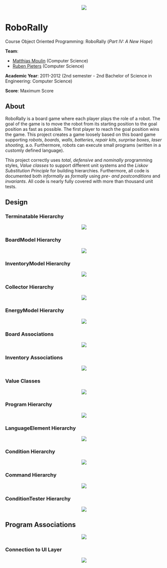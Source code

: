 <p align="center"><img src="https://github.com/matt77hias/RoboRally/blob/master/src/res/roborally-icon.png"></p>

# RoboRally
Course Object Oriented Programming: RoboRally (*Part IV: A New Hope*)

**Team**:
* [Matthias Moulin](https://github.com/matt77hias) (Computer Science)
* [Ruben Pieters](https://github.com/rubenpieters) (Computer Science)

**Academic Year**: 2011-2012 (2nd semester - 2nd Bachelor of Science in Engineering: Computer Science)

**Score**: Maximum Score

## About
RoboRally is a board game where each player plays the role of a robot. The goal of the game is to move the robot from its starting position to the goal position as fast as possible. The first player to reach the goal position wins the game. This project creates a game loosely based on this board game supporting *robots*, *boards*, *walls*, *batteries*, *repair kits*, *surprise boxes*, *laser shooting*, a.o. Furthermore, robots can execute small programs (written in a customly defined language).

This project correctly uses *total*, *defensive* and *nominally* programming styles, *Value classes* to support different unit systems and the *Liskov Substitution Principle* for building hierarchies. Furthermore, all code is documented both *informally* as *formally* using *pre- and postconditions* and *invariants*. All code is nearly fully covered with more than thousand unit tests.

## Design
### Terminatable Hierarchy
<p align="center"><img src="https://github.com/matt77hias/RoboRally/blob/master/res/RoboRally_Terminatable Hierarchy.png"></p>

### BoardModel Hierarchy
<p align="center"><img src="https://github.com/matt77hias/RoboRally/blob/master/res/RoboRally_BoardModel Hierarchy.png"></p>

### InventoryModel Hierarchy
<p align="center"><img src="https://github.com/matt77hias/RoboRally/blob/master/res/RoboRally_InventoryModel Hierarchy Advanced.png"></p>

### Collector Hierarchy
<p align="center"><img src="https://github.com/matt77hias/RoboRally/blob/master/res/RoboRally_Collector Hierarchy.png"></p>

### EnergyModel Hierarchy
<p align="center"><img src="https://github.com/matt77hias/RoboRally/blob/master/res/RoboRally_EnergyModel Hierarchy Advanced.png"></p>

### Board Associations
<p align="center"><img src="https://github.com/matt77hias/RoboRally/blob/master/res/RoboRally_Board Associations.png"></p>

### Inventory Associations
<p align="center"><img src="https://github.com/matt77hias/RoboRally/blob/master/res/RoboRally_Inventory Associations.png"></p>

### Value Classes
<p align="center"><img src="https://github.com/matt77hias/RoboRally/blob/master/res/RoboRally_Comparables.png"></p>

### Program Hierarchy
<p align="center"><img src="https://github.com/matt77hias/RoboRally/blob/master/res/RoboRally_Program Hierarchy.png"></p>

### LanguageElement Hierarchy
<p align="center"><img src="https://github.com/matt77hias/RoboRally/blob/master/res/RoboRally_LanguageElement Hierarchy Advanced.png"></p>

### Condition Hierarchy
<p align="center"><img src="https://github.com/matt77hias/RoboRally/blob/master/res/RoboRally_Condition Hierarchy Advanced.png"></p>

### Command Hierarchy
<p align="center"><img src="https://github.com/matt77hias/RoboRally/blob/master/res/RoboRally_Command Hierarchy Advanced.png"></p>

### ConditionTester Hierarchy
<p align="center"><img src="https://github.com/matt77hias/RoboRally/blob/master/res/RoboRally_ConditionTester Hierarchy Advanced.png"></p>

## Program Associations
<p align="center"><img src="https://github.com/matt77hias/RoboRally/blob/master/res/RoboRally_Program Associations 2.png"></p>

### Connection to UI Layer
<p align="center"><img src="https://github.com/matt77hias/RoboRally/blob/master/res/RoboRally_UI Layer.png"></p>
